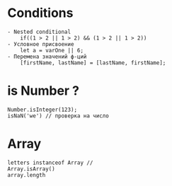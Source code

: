 # Conditions 
    - Nested conditional
		if((1 > 2 || 1 > 2) && (1 > 2 || 1 > 2))
    - Условное присвоение
		let a = varOne || 6;
	- Перемена значений ф-ций
		[firstName, lastName] = [lastName, firstName];

# is Number ?
	Number.isInteger(123);
    isNaN('we') // проверка на число
# Array 
	letters instanceof Array // 
	Array.isArray() 
	array.length


